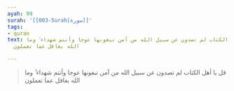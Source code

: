```yaml
---
ayah: 99
surah: '[[003-Surah|سورة]]'
tags:
- quran
text: قل يا أهل الكتاب لم تصدون عن سبيل الله من آمن تبغونها عوجا وأنتم شهداء ۗ وما
  الله بغافل عما تعملون

---
```

> قل يا أهل الكتاب لم تصدون عن سبيل الله من آمن تبغونها عوجا وأنتم شهداء ۗ وما الله بغافل عما تعملون
